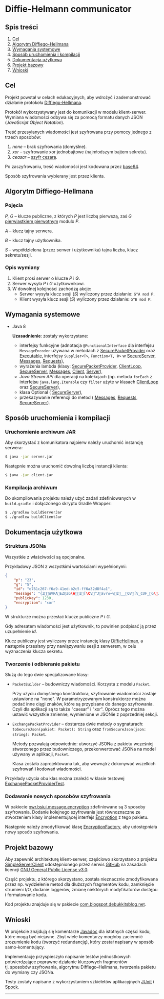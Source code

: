 # Diffie-Helmann communicator


## Spis treści
1. [Cel](#cel)
2. [Algorytm Diffiego-Hellmana](#algorytm-diffiego-hellmana)
3. [Wymagania systemowe](#wymagania-systemowe)
4. [Sposób uruchomienia i kompilacji](#sposób-uruchomienia-i-kompilacji)
5. [Dokumentacja użytkowa](#dokumentacja-użytkowa)
6. [Projekt bazowy](#projekt-bazowy)
7. [Wnioski](#wnioski)



## Cel

Projekt powstał w celach edukacyjnych, aby wdrożyć i zademonstrować działanie protokołu [Diffiego-Hellmana][Diffie–Hellman].

Protokół wykorzystywany jest do komunikacji w modelu klient-serwer.
Wymiana wiadomości odbywa się za pomocą formatu danych JSON (_JavaScript Object Notation_).  

Treść przesyłanych wiadomości jest szyfrowana przy pomocy jednego z trzech sposobów:
1. _none_ – brak szyfrowania (domyślne).
2. _xor_ – szyfrowanie xor jednobajtowe (najmłodszym bajtem sekretu).
3. _ceasar_ – [szyfr cezara][caesar].

Po zaszyfrowaniu, treść wiadomości jest kodowana przez [base64][].

Sposób szyfrowania wybierany jest przez klienta.


## Algorytm Diffiego-Hellmana

### Pojęcia

_P, G_ – klucze publiczne, z których _P_ jest liczbą pierwszą, zaś _G_ [pierwiastkiem pierwotnym][primitive root] modulo _P_.

_A_ – klucz tajny serwera.

_B_ – klucz tajny użytkownika.

_S_ – współdzielona (przez serwer i użytkownika) tajna liczba, klucz sekretu/sesji. 

### Opis wymiany 

1. Klient prosi serwer o klucze _P_ i _G_.
2. Serwer wysyła _P_ i _G_ użytkownikowi.
3. W dowolnej kolejności zachodzą akcje:
   - Serwer wysyła klucz sesji (_S_) wyliczony przez działanie: `G^A mod P`.
   - Klient wysyła klucz sesji (_S_) wyliczony przez działanie: `G^B mod P`. 



## Wymagania systemowe

- Java 8

   **Uzasadnienie**: zostały wykorzystane:
      
   - interfejsy funkcyjne (adnotacja `@FunctionalInterface` dla interfejsu `MessageEncoder` używana w metodach z 
   [SecurePacketProvider](src/main/java/pwr/bsiui/message/SecurePacketProvider.java) oraz 
   [Executable](src/main/java/com/blogspot/debukkitsblog/net/Executable.java), 
   interfejsy `Supplier<T>`, `Function<T, R>` w 
   [SecureServer](src/main/java/pwr/bsiui/net/SecureServer.java),
   [Messages](src/main/java/pwr/bsiui/net/client/messages/Messages.java), 
   [Requests](src/main/java/pwr/bsiui/net/client/messages/Requests.java)),
   - wyrażenia lambda (klasy: 
   [SecurePacketProvider](src/main/java/pwr/bsiui/message/SecurePacketProvider.java), 
   [ClientLoop](src/main/java/pwr/bsiui/net/ClientLoop.java), 
   [SecureServer](src/main/java/pwr/bsiui/net/SecureServer.java), 
   [Messages](src/main/java/pwr/bsiui/net/client/messages/Messages.java), 
   [Client](src/main/java/com/blogspot/debukkitsblog/net/Client.java), 
   [Server](src/main/java/com/blogspot/debukkitsblog/net/Server.java)),
   - _Java Stream API_ dla operacji na kolekcjach (np. metoda `forEach` z interfejsu `java.lang.Iterable` czy `filter`
   użyte w klasach 
   [ClientLoop](src/main/java/pwr/bsiui/net/ClientLoop.java) oraz 
   [SecureServer](src/main/java/pwr/bsiui/net/SecureServer.java)),
   - klasa Optional (
   [SecureServer](src/main/java/pwr/bsiui/net/SecureServer.java)),
   - przekazywanie referencji do metod (
   [Messages](src/main/java/pwr/bsiui/net/client/messages/Messages.java), 
   [Requests](src/main/java/pwr/bsiui/net/client/messages/Requests.java),
   [SecureServer](src/main/java/pwr/bsiui/net/SecureServer.java)).



## Sposób uruchomienia i kompilacji

### Uruchomienie archiwum JAR

Aby skorzystać z komunikatora najpierw należy uruchomić instancję serwera:

```bash
$ java -jar server.jar
```

Następnie można uruchomić dowolną liczbę instancji klienta:

```bash
$ java -jar client.jar
```

### Kompilacja archiwum

Do skompilowania projektu należy użyć zadań zdefiniowanych w `build.gradle` i dołączonego skryptu Gradle Wrapper:

```bash
$ ./gradlew buildServerJar
$ ./gradlew buildClientJar
```



## Dokumentacja użytkowa

### Struktura JSONa

Wszystkie z właściwości są opcjonalne.

Przykładowy JSON z wszystkimi wartościami wypełnionymi:

```json
{
    "p": "23",
    "g": "5",
    "id": "e761c267-f6a9-41ed-b2c5-ff6a32d8f4a1",
    "message": "{ZWVRAEZ@ZG\Az[\CV^Javrw~vz__QV[V_CUF_G\J\F",
    "publicKey": 1230,
    "encryption": "xor" 
}
```

W strukturze można przesłać klucze publiczne _P_ i _G_.

Gdy adresatem wiadomości jest użytkownik, to powinien podpisać ją przez uzupełnienie _id_.

Klucz publiczny jest wyliczany przez instancję klasy [DiffieHellman](src/main/java/pwr/bsiui/message/DiffieHellman.java), a 
następnie przesłany przy nawiązywaniu sesji z serwerem, w celu wyznaczenia klucza sekretu.


### Tworzenie i odbieranie pakietu

Służą do tego dwie specjalizowane klasy:

- `PacketBuilder` – budowniczy wiadomości. Korzysta z modelu `Packet`.
   
   Przy użyciu domyślnego konstruktora, szyfrowanie wiadomości zostaje
   ustawione na "none". W parametryzowanym konstruktorze można podać inne ciągi znaków, które są przypisane 
   do danego szyfrowania. Czyli dla aplikacji są to także "caesar" i "xor". Oprócz tego można ustawić wszystkie zmienne, 
   wymienione w JSONie z poprzedniej sekcji.
   
- `ExchangePacketProvider` – dostarcza dwie metody o sygnaturach: `toSecureJson(pakiet: Packet): String` 
   oraz `fromSecureJson(json: string): Packet`.
   
   Metody pozwalają odpowiednio: utworzyć JSONa z pakietu wcześniej stworzonego przez budowniczego,
   przekonwertować JSONa na model używany w aplikacji, `Packet`.
   
   Klasa została zaprojektowana tak, aby wewnątrz dokonywać wszelkich szyfrowań i kodowań wiadomości.

Przykłady użycia obu klas można znaleźć w klasie testowej [ExchangePacketProviderTest](src/test/java/pwr/bsiui/message/ExchangePacketProviderTest.java).



### Dodawanie nowych sposobów szyfrowania

W pakiecie [pwr.bsiui.message.encryption](src/main/java/pwr/bsiui/message/encryption) zdefiniowane są 3 sposoby szyfrowania. 
Dodanie kolejnego szyfrowania jest równoznaczne ze stworzeniem klasy implementującej interfejs 
[Encryption](src/main/java/pwr/bsiui/message/encryption/Encryption.java) z tego pakietu.

Następnie należy zmodyfikować klasę [EncryptionFactory](src/main/java/pwr/bsiui/message/encryption/EncryptionFactory.java), 
aby udostępniała nowy sposób szyfrowania.



## Projekt bazowy

Aby zapewnić architekturę klient-serwer, częściowo skorzystano z projektu [SimpleServerClient][]
udostępnionego przez serwis [GitHub][] na zasadach licencji [GNU General Public License v3.0][GPL-3.0].

Część projektu, z którego skorzystano, została nieznacznie zmodyfikowana przez np.
wydzielenie metod dla dłuższych fragmentów kodu, zamknięcie strumieni I/O, dodanie loggerów, 
zmianę niektórych modyfikatorów dostępu i formatowanie kodu. 

Kod projektu znajduje się w pakiecie [com.blogspot.debukkitsblog.net](src/main/java/com/blogspot/debukkitsblog/net).



## Wnioski

W projekcie znajdują się komentarze [Javadoc][] dla istotnych części kodu, które mogą być niejasne.
Zbyt wiele komentarzy mogłoby zaciemnić zrozumienie kodu (tworzyć redundancję), 
który został napisany w sposób samo-komentujący.

Implementację przyspieszyło napisanie testów jednostkowych potwierdzające poprawne działanie kluczowych fragmentów  
tj. sposobów szyfrowania, algorytmu Diffiego–Hellmana, tworzenia pakietu do wymiany czy JSONa.

Testy zostały napisane z wykorzystaniem szkieletów aplikacyjnych [JUnit][] i [Spock][].


----------

[Diffie–Hellman]: https://en.wikipedia.org/wiki/Diffie–Hellman_key_exchange
[caesar]: https://en.wikipedia.org/wiki/Caesar_cipher
[base64]: https://en.wikipedia.org/wiki/Base64
[primitive root]: https://en.wikipedia.org/wiki/Primitive_root_modulo_n
[SimpleServerClient]: https://github.com/DeBukkIt/SimpleServerClient
[GitHub]: https://github.com
[GPL-3.0]: https://github.com/DeBukkIt/SimpleServerClient/blob/master/LICENSE
[Javadoc]: https://en.wikipedia.org/wiki/Javadoc
[JUnit]: https://en.wikipedia.org/wiki/JUnit
[Spock]: https://en.wikipedia.org/wiki/Spock_(testing_framework)
